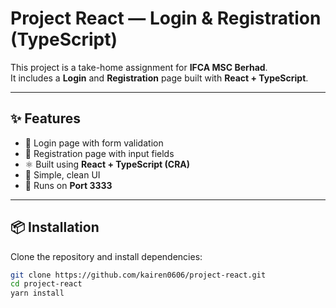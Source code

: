 # Project React — Login & Registration (TypeScript)

This project is a take-home assignment for **IFCA MSC Berhad**.  
It includes a **Login** and **Registration** page built with **React + TypeScript**.

---

## ✨ Features

- 🔑 Login page with form validation
- 📝 Registration page with input fields
- ⚛️ Built using **React + TypeScript (CRA)**
- 🎨 Simple, clean UI
- 🚀 Runs on **Port 3333**

---

## 📦 Installation

Clone the repository and install dependencies:

```bash
git clone https://github.com/kairen0606/project-react.git
cd project-react
yarn install
